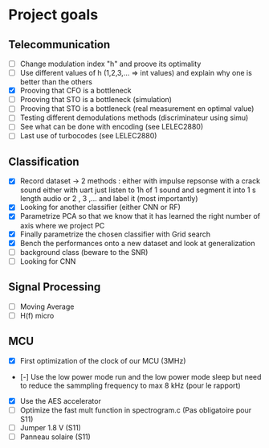 # Project goals

## Telecommunication
- [ ] Change modulation index "h" and proove its optimality 
- [ ] Use different values of h (1,2,3,... => int values) and explain why one is better than the others 
- [x] Prooving that CFO is a bottleneck
- [ ] Prooving that STO is a bottleneck (simulation)
- [ ] Prooving that STO is a bottleneck (real measurement en optimal value)
- [ ] Testing different demodulations methods (discriminateur using simu)
- [ ] See what can be done with encoding (see LELEC2880)
- [ ] Last use of turbocodes (see LELEC2880)

## Classification
- [x] Record dataset -> 2 methods : either with impulse repsonse with a crack sound either with uart just listen to 1h of 1 sound and segment it into 1 s length audio or 2 , 3 ,... and label it (most importantly)
- [x] Looking for another classifier (either CNN or RF)
- [x] Parametrize PCA so that we know that it has learned the right number of axis where we project PC
- [x] Finally parametrize the chosen classifier with Grid search
- [x] Bench the performances onto a new dataset and look at generalization
- [ ] background class (beware to the SNR)
- [ ] Looking for CNN

## Signal Processing
- [ ] Moving Average
- [ ] H(f) micro

## MCU
- [x] First optimization of the clock of our MCU (3MHz)
- [-] Use the low power mode run and the low power mode sleep but need to reduce the sammpling frequency to max 8 kHz (pour le rapport)
- [x] Use the AES accelerator
- [ ] Optimize the fast mult function in spectrogram.c (Pas obligatoire pour S11)
- [ ] Jumper 1.8 V (S11)
- [ ] Panneau solaire (S11)
